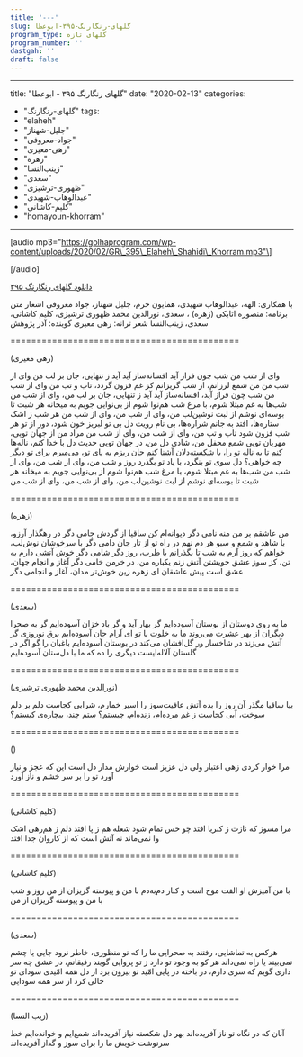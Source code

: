 ```yaml
---
title: '---'
slug: گلهای-رنگارنگ-۳۹۵-ابوعطا
program_type: گلهای تازه
program_number: ''
dastgah: ''
draft: false
---
```


---
title: "گلهای رنگارنگ ۳۹۵ - ابوعطا"
date: "2020-02-13"
categories: 
  - "گلهای-رنگارنگ"
tags: 
  - "elaheh"
  - "جلیل-شهناز"
  - "جواد-معروفی"
  - "رهی-معیری"
  - "زهره"
  - "زینب‌النسا"
  - "سعدی"
  - "ظهوری-ترشیزی"
  - "عبدالوهاب-شهیدی"
  - "کلیم-کاشانی"
  - "homayoun-khorram"
---

\[audio mp3="https://golhaprogram.com/wp-content/uploads/2020/02/GR\_395\_Elaheh\_Shahidi\_Khorram.mp3"\]

\[/audio\]

[دانلود گلهای رنگارنگ ۳۹۵](https://golhaprogram.com/wp-content/uploads/2020/02/GR_395_Elaheh_Shahidi_Khorram.mp3)

با همکاری: الهه، عبدالوهاب شهیدی، همایون خرم، جلیل شهناز، جواد معروفی اشعار متن برنامه: منصوره اتابکی (زهره) ، سعدی، نورالدین محمد ظهوری ترشیزی، کلیم کاشانی، سعدی، زینب‌النسا شعر ترانه: رهی معیری گوینده: آذر پژوهش

\============================================

(رهی معیری)

وای از شب من شب چون فراز آید افسانه‌ساز آید آید ز تنهایی، جان بر لب من وای از شب من من شمع لرزانم، از شب گریزانم کز غم فزون گردد، تاب و تب من وای از شب من شب چون فراز آید، افسانه‌ساز آید آید ز تنهایی، جان بر لب من، وای از شب من شب‌ها به غم مبتلا شوم، با مرغ شب هم‌نوا شوم از بی‌نوایی جویم به میخانه هر شبت تا بوسه‌ای نوشم از لبت نوشین‌لب من، وای از شب من، وای از شب من هر شب ز اشک ستاره‌ها، افتد به جانم شراره‌ها، بی نام رویت دل بی تو لبریز خون شود، دور از تو هر شب فزون شود تاب و تب من، وای از شب من، وای از شب من مراد من از جهان تویی، مهربان تویی شمع محفل من، شادی دل من، در جهان تویی حدیث دل با خدا کنم، ناله‌ها كنم تا به ناله تو را، با شکسته‌دلان آشنا کنم جان ریزم به پای تو، می‌میرم برای تو دیگر چه خواهی؟ دل سوی تو بنگرد، با یاد تو بگذرد روز و شب من، وای از شب من، وای از شب من شب‌ها به غم مبتلا شوم، با مرغ شب هم‌نوا شوم از بی‌نوایی جویم به میخانه هر شبت تا بوسه‌ای نوشم از لبت نوشین‌لب من، وای از شب من، وای از شب من

\============================================

(زهره)

من عاشقم بر من منه نامی دگر دیوانه‌ام کن ساقیا از گردش جامی دگر در رهگذار آرزو، با شاهد و شمع و سبو هر دم نهم در راه تو از تار جان دامی دگر با سرخوشان نوش‌لب، خواهم که روز آرم به شب تا بگذرانم با طرب، روز دگر شامی دگر خوش آتشی دارم به تن، کز سوز عشق خویشتن آتش زنم یکباره من، در خرمن خامی دگر آغاز و انجام جهان، عشق است پیش عاشقان ای زهره زین خوش‌تر مدان، آغاز و انجامی دگر

\============================================

(سعدی)

ما به روی دوستان از بوستان آسوده‌ایم گر بهار آید و گر باد خزان آسوده‌ایم گر به صحرا دیگران از بهر عشرت می‌روند ما به خلوت با تو ای آرام جان آسوده‌ایم برق نوروزی گر آتش می‌زند در شاخسار ور گل‌افشان می‌کند در بوستان آسوده‌ایم باغبان را گو اگر در گلستان آلاله‌ایست دیگری را ده که ما با دل‌ستان آسوده‌ایم

\============================================

(نورالدین محمد ظهوری ترشیزی)

بیا ساقیا مگذر آن روز را بده آتش عافیت‌سوز را اسیر خمارم، شرابی کجاست دلم بر دلم سوخت، آبی کجاست ز غم مرده‌ام، زنده‌ام، چیستم؟ ستم چند، بیچاره‌ی کیستم؟

\============================================

()

مرا خوار کردی‌ زهی اعتبار ولی دل عزیز است خوارش مدار دل است این که عجز و نیاز آورد تو را بر سر خشم و ناز آورد

\============================================

(کلیم کاشانی)

مرا مسوز که نازت ز کبریا افتد چو خس تمام شود شعله هم ز پا افتد دلم ز هم‌رهی اشک وا نمی‌ماند نه آتش است که از کاروان جدا افتد

\============================================

(کلیم کاشانی)

با من آمیزش او الفت موج است و کنار دم‌به‌دم با من و پیوسته گریزان از من روز و شب با من و پیوسته گریزان از من

\============================================

(سعدی)

هرکس به تماشایی، رفتند به صحرایی ما را که تو منظوری، خاطر نرود جایی یا چشم نمی‌بیند یا راه نمی‌داند هر کو به وجود تو دارد ز تو پروایی گویند رفیقانم، در عشق چه سر داری گویم که سری دارم، در باخته در پایی امّید تو بیرون برد از دل همه امّیدی سودای تو خالی کرد از سر همه سودایی

\============================================

(زیب‌ النسا)

آنان که در نگاه تو ناز آفریده‌اند بهر دل شکسته نیاز آفریده‌اند شمع‌ایم و خوانده‌ایم خط سرنوشت خویش ما را برای سوز و گداز آفریده‌اند

